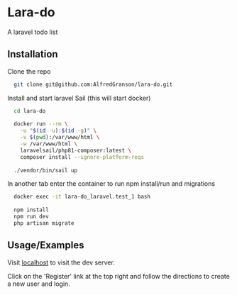 
# Lara-do

A laravel todo list


## Installation

Clone the repo

```bash
  git clone git@github.com:AlfredGranson/lara-do.git
```
Install and start laravel Sail (this will start docker)
```bash
  cd lara-do
  
  docker run --rm \
    -u "$(id -u):$(id -g)" \
    -v $(pwd):/var/www/html \
    -w /var/www/html \
    laravelsail/php81-composer:latest \
    composer install --ignore-platform-reqs
    
  ./vendor/bin/sail up
```
In another tab enter the container to run npm install/run and migrations
```bash
  docker exec -it lara-do_laravel.test_1 bash
  
  npm install
  npm run dev
  php artisan migrate
``` 
## Usage/Examples

Visit [localhost](http://localhost) to visit the dev server.

Click on the 'Register' link at the top right and follow the directions to create a new user and login.
